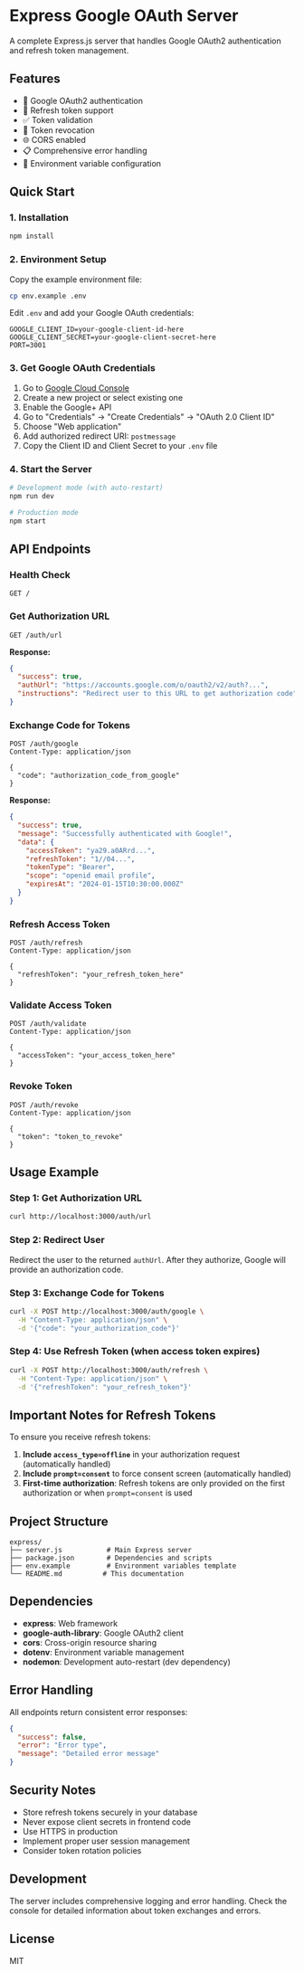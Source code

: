 # Express Google OAuth Server

A complete Express.js server that handles Google OAuth2 authentication and refresh token management.

## Features

- 🔐 Google OAuth2 authentication
- 🔄 Refresh token support
- ✅ Token validation
- 🚫 Token revocation
- 🌐 CORS enabled
- 📋 Comprehensive error handling
- 🔧 Environment variable configuration

## Quick Start

### 1. Installation

```bash
npm install
```

### 2. Environment Setup

Copy the example environment file:
```bash
cp env.example .env
```

Edit `.env` and add your Google OAuth credentials:
```env
GOOGLE_CLIENT_ID=your-google-client-id-here
GOOGLE_CLIENT_SECRET=your-google-client-secret-here
PORT=3001
```

### 3. Get Google OAuth Credentials

1. Go to [Google Cloud Console](https://console.cloud.google.com/)
2. Create a new project or select existing one
3. Enable the Google+ API
4. Go to "Credentials" → "Create Credentials" → "OAuth 2.0 Client ID"
5. Choose "Web application"
6. Add authorized redirect URI: `postmessage`
7. Copy the Client ID and Client Secret to your `.env` file

### 4. Start the Server

```bash
# Development mode (with auto-restart)
npm run dev

# Production mode
npm start
```

## API Endpoints

### Health Check
```http
GET /
```

### Get Authorization URL
```http
GET /auth/url
```

**Response:**
```json
{
  "success": true,
  "authUrl": "https://accounts.google.com/o/oauth2/v2/auth?...",
  "instructions": "Redirect user to this URL to get authorization code"
}
```

### Exchange Code for Tokens
```http
POST /auth/google
Content-Type: application/json

{
  "code": "authorization_code_from_google"
}
```

**Response:**
```json
{
  "success": true,
  "message": "Successfully authenticated with Google!",
  "data": {
    "accessToken": "ya29.a0ARrd...",
    "refreshToken": "1//04...",
    "tokenType": "Bearer",
    "scope": "openid email profile",
    "expiresAt": "2024-01-15T10:30:00.000Z"
  }
}
```

### Refresh Access Token
```http
POST /auth/refresh
Content-Type: application/json

{
  "refreshToken": "your_refresh_token_here"
}
```

### Validate Access Token
```http
POST /auth/validate
Content-Type: application/json

{
  "accessToken": "your_access_token_here"
}
```

### Revoke Token
```http
POST /auth/revoke
Content-Type: application/json

{
  "token": "token_to_revoke"
}
```

## Usage Example

### Step 1: Get Authorization URL
```bash
curl http://localhost:3000/auth/url
```

### Step 2: Redirect User
Redirect the user to the returned `authUrl`. After they authorize, Google will provide an authorization code.

### Step 3: Exchange Code for Tokens
```bash
curl -X POST http://localhost:3000/auth/google \
  -H "Content-Type: application/json" \
  -d '{"code": "your_authorization_code"}'
```

### Step 4: Use Refresh Token (when access token expires)
```bash
curl -X POST http://localhost:3000/auth/refresh \
  -H "Content-Type: application/json" \
  -d '{"refreshToken": "your_refresh_token"}'
```

## Important Notes for Refresh Tokens

To ensure you receive refresh tokens:

1. **Include `access_type=offline`** in your authorization request (automatically handled)
2. **Include `prompt=consent`** to force consent screen (automatically handled)
3. **First-time authorization**: Refresh tokens are only provided on the first authorization or when `prompt=consent` is used

## Project Structure

```
express/
├── server.js           # Main Express server
├── package.json        # Dependencies and scripts
├── env.example         # Environment variables template
└── README.md          # This documentation
```

## Dependencies

- **express**: Web framework
- **google-auth-library**: Google OAuth2 client
- **cors**: Cross-origin resource sharing
- **dotenv**: Environment variable management
- **nodemon**: Development auto-restart (dev dependency)

## Error Handling

All endpoints return consistent error responses:

```json
{
  "success": false,
  "error": "Error type",
  "message": "Detailed error message"
}
```

## Security Notes

- Store refresh tokens securely in your database
- Never expose client secrets in frontend code
- Use HTTPS in production
- Implement proper user session management
- Consider token rotation policies

## Development

The server includes comprehensive logging and error handling. Check the console for detailed information about token exchanges and errors.

## License

MIT